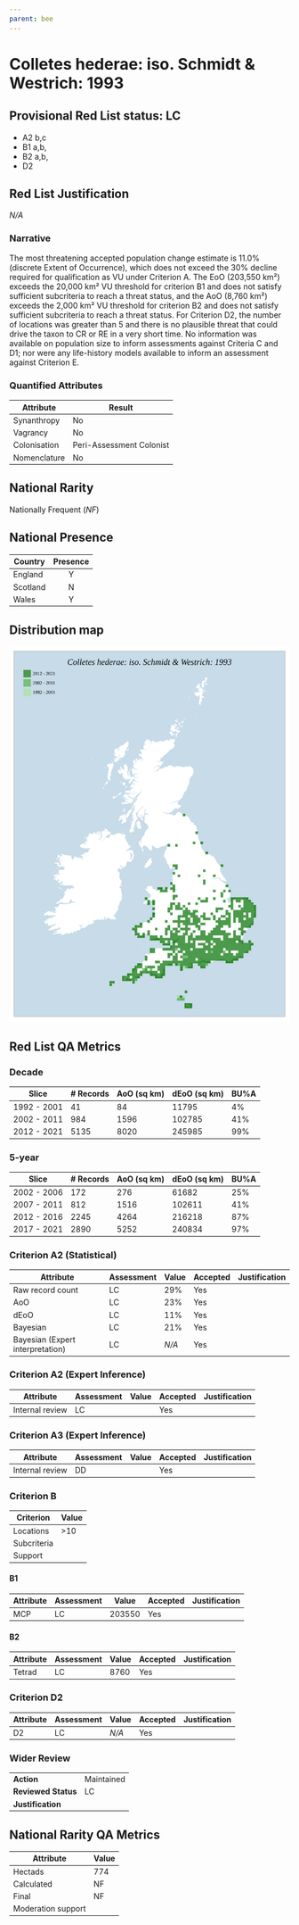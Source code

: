 ```yaml
---
parent: bee
---
```


# Colletes hederae: iso. Schmidt & Westrich: 1993

## Provisional Red List status: LC
- A2 b,c
- B1 a,b, 
- B2 a,b, 
- D2

## Red List Justification
*N/A*
### Narrative


The most threatening accepted population change estimate is 11.0% (discrete Extent of Occurrence), which does not exceed the 30% decline required for qualification as VU under Criterion A. The EoO (203,550 km²) exceeds the 20,000 km² VU threshold for criterion B1 and does not satisfy sufficient subcriteria to reach a threat status, and the AoO (8,760 km²) exceeds the 2,000 km² VU threshold for criterion B2 and does not satisfy sufficient subcriteria to reach a threat status. For Criterion D2, the number of locations was greater than 5 and there is no plausible threat that could drive the taxon to CR or RE in a very short time. No information was available on population size to inform assessments against Criteria C and D1; nor were any life-history models available to inform an assessment against Criterion E.
### Quantified Attributes
|Attribute|Result|
|---|---|
|Synanthropy|No|
|Vagrancy|No|
|Colonisation|Peri-Assessment Colonist|
|Nomenclature|No|


## National Rarity
Nationally Frequent (*NF*)

## National Presence
|Country|Presence
|---|:-:|
|England|Y|
|Scotland|N|
|Wales|Y|


## Distribution map
![](../map/577.svg)

## Red List QA Metrics
### Decade
| Slice | # Records | AoO (sq km) | dEoO (sq km) |BU%A |
|---|---|---|---|---|
|1992 - 2001|41|84|11795|4%|
|2002 - 2011|984|1596|102785|41%|
|2012 - 2021|5135|8020|245985|99%|
### 5-year
| Slice | # Records | AoO (sq km) | dEoO (sq km) |BU%A |
|---|---|---|---|---|
|2002 - 2006|172|276|61682|25%|
|2007 - 2011|812|1516|102611|41%|
|2012 - 2016|2245|4264|216218|87%|
|2017 - 2021|2890|5252|240834|97%|
### Criterion A2 (Statistical)
|Attribute|Assessment|Value|Accepted|Justification
|---|---|---|---|---|
|Raw record count|LC|29%|Yes||
|AoO|LC|23%|Yes||
|dEoO|LC|11%|Yes||
|Bayesian|LC|21%|Yes||
|Bayesian (Expert interpretation)|LC|*N/A*|Yes||
### Criterion A2 (Expert Inference)
|Attribute|Assessment|Value|Accepted|Justification
|---|---|---|---|---|
|Internal review|LC||Yes||
### Criterion A3 (Expert Inference)
|Attribute|Assessment|Value|Accepted|Justification
|---|---|---|---|---|
|Internal review|DD||Yes||
### Criterion B
|Criterion| Value|
|---|---|
|Locations|>10|
|Subcriteria||
|Support||
#### B1
|Attribute|Assessment|Value|Accepted|Justification
|---|---|---|---|---|
|MCP|LC|203550|Yes||
#### B2
|Attribute|Assessment|Value|Accepted|Justification
|---|---|---|---|---|
|Tetrad|LC|8760|Yes||
### Criterion D2
|Attribute|Assessment|Value|Accepted|Justification
|---|---|---|---|---|
|D2|LC|*N/A*|Yes||
### Wider Review
|  |  |
|---|---|
|**Action**|Maintained|
|**Reviewed Status**|LC|
|**Justification**||


## National Rarity QA Metrics
|Attribute|Value|
|---|---|
|Hectads|774|
|Calculated|NF|
|Final|NF|
|Moderation support||


